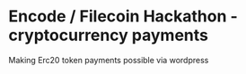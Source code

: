 # Encode / Filecoin Hackathon - cryptocurrency payments
 Making Erc20 token payments possible via wordpress
